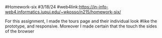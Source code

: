 #Homework-six
#3/18/24
#web4link:https://in-info-web4.informatics.iupui.edu/~wkosso/n215/homework-six/

For this assignment, I made the tours page and their individual look #like the prototype, and responsive. Moreover I made certain that the touch the sides of the browser
